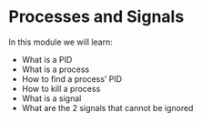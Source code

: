 # Processes and Signals

In this module we will learn:

 - What is a PID
 - What is a process
 - How to find a process’ PID
 - How to kill a process
 - What is a signal
 - What are the 2 signals that cannot be ignored
